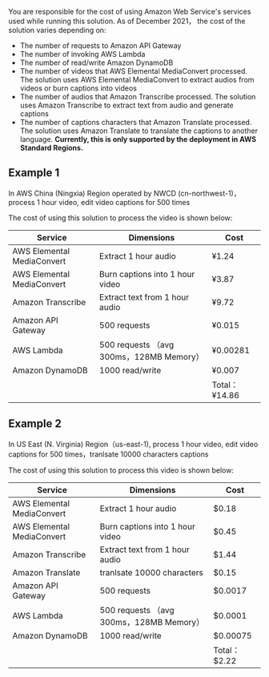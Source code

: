 You are responsible for the cost of using Amazon Web Service's services used while running this solution. As of December 2021， the cost of the solution varies depending on:

- The number of requests to Amazon API Gateway
- The number of invoking AWS Lambda 
- The number of read/write Amazon DynamoDB
- The number of videos that AWS Elemental MediaConvert processed. The solution uses AWS Elemental MediaConvert to extract audios from videos or burn captions into videos
- The number of audios that Amazon Transcribe processed. The solution uses Amazon Transcribe to extract text from audio and generate captions
- The number of captions characters that Amazon Translate processed. The solution uses Amazon Translate to translate the captions to another language. **Currently, this is only supported by the deployment in AWS Standard Regions.**

## Example 1

In AWS China (Ningxia) Region operated by NWCD (cn-northwest-1)，process 1 hour video, edit video captions for 500 times

The cost of using this solution to process the video is shown below:

| Service | Dimensions | Cost |
|---|---|---|
| AWS Elemental MediaConvert | Extract 1 hour audio | ¥1.24 |
| AWS Elemental MediaConvert | Burn captions into 1 hour video | ¥3.87 |
| Amazon Transcribe | Extract text from 1 hour audio | ¥9.72 |
| Amazon API Gateway | 500 requests | ¥0.015 |
| AWS Lambda | 500 requests （avg 300ms，128MB Memory） | ¥0.00281 |
| Amazon DynamoDB | 1000 read/write | ¥0.007 |
|  |  | Total：¥14.86 |

## Example 2

In US East (N. Virginia) Region（us-east-1), process 1 hour video, edit video captions for 500 times，tranlsate 10000 characters captions

The cost of using this solution to process this video is shown below:

| Service | Dimensions | Cost |
|---|---|---|
| AWS Elemental MediaConvert | Extract 1 hour audio | $0.18     |
| AWS Elemental MediaConvert | Burn captions into 1 hour video | $0.45     |
| Amazon Transcribe | Extract text from 1 hour audio | $1.44 |
| Amazon Translate | tranlsate 10000 characters | $0.15 |
| Amazon API Gateway | 500 requests | $0.0017 |
| AWS Lambda | 500 requests （avg 300ms，128MB Memory） | $0.0001 |
| Amazon DynamoDB | 1000 read/write | $0.00075 |
|  |  | Total：$2.22 |
